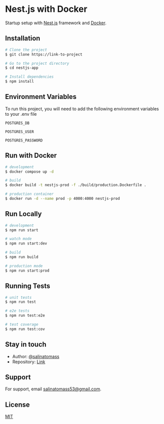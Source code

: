 
# Nest.js with Docker

Startup setup with [Nest.js](https://github.com/nestjs/nest) framework and [Docker](https://www.docker.com/).

## Installation

```bash
# Clone the project
$ git clone https://link-to-project

# Go to the project directory
$ cd nestjs-app

# Install dependencies
$ npm install
```

## Environment Variables

To run this project, you will need to add the following environment variables to your .env file

`POSTGRES_DB`

`POSTGRES_USER`

`POSTGRES_PASSWORD`


## Run with Docker

```bash
# development
$ docker compose up -d

# build
$ docker build -t nestjs-prod -f ./build/production.Dockerfile .

# production container
$ docker run -d --name prod -p 4000:4000 nestjs-prod
```

## Run Locally

```bash
# development
$ npm run start

# watch mode
$ npm run start:dev

# build
$ npm run build

# production mode
$ npm run start:prod
```



## Running Tests

```bash
# unit tests
$ npm run test

# e2e tests
$ npm run test:e2e

# test coverage
$ npm run test:cov
```


## Stay in touch

- Author: [@salinatomass](https://salinatomass.netlify.app)
- Repository: [Link](https://github.com/salinatomass/docker-examples/tree/master/nestjs-app)


## Support

For support, email salinatomass53@gmail.com.


## License

[MIT](https://choosealicense.com/licenses/mit/)

